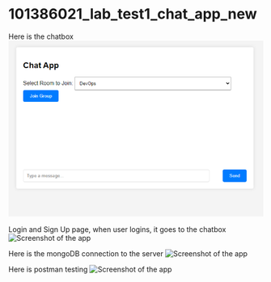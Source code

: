 # 101386021_lab_test1_chat_app_new

Here is the chatbox
![Screenshot of the app](./screenshots/chatbox.png)


Login and Sign Up page, when user logins, it goes to the chatbox
![Screenshot of the app](./screensjots/login.png)


Here is the mongoDB connection to the server
![Screenshot of the app](./screensjots/mongodb.png)


Here is postman testing
![Screenshot of the app](./screensjots/postman.png)
